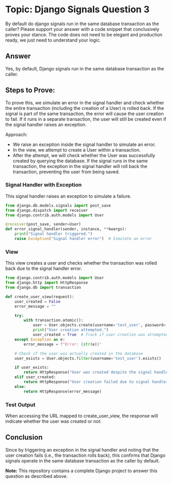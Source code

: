 # Topic: Django Signals Question 3
By default do django signals run in the same database transaction as the caller? Please support your answer with a code snippet that conclusively proves your stance. The code does not need to be elegant and production ready, we just need to understand your logic.


## Answer
Yes, by default, Django signals run in the same database transaction as the caller. 


## Steps to Prove:
To prove this, we simulate an error in the signal handler and check whether the entire transaction (including the creation of a User) is rolled back. If the signal is part of the same transaction, the error will cause the user creation to fail. If it runs in a separate transaction, the user will still be created even if the signal handler raises an exception.

Approach:
- We raise an exception inside the signal handler to simulate an error.
- In the view, we attempt to create a User within a transaction.
- After the attempt, we will check whether the User was successfully created by querying the database.
If the signal runs in the same transaction, the exception in the signal handler will roll back the transaction, preventing the user from being saved.

### Signal Handler with Exception
This signal handler raises an exception to simulate a failure.

```python
from django.db.models.signals import post_save
from django.dispatch import receiver
from django.contrib.auth.models import User

@receiver(post_save, sender=User)
def error_signal_handler(sender, instance, **kwargs):
    print("Signal handler triggered.")
    raise Exception("Signal handler error")  # Simulate an error

```
### View
This view creates a user and checks whether the transaction was rolled back due to the signal handler error.

```python
from django.contrib.auth.models import User
from django.http import HttpResponse
from django.db import transaction

def create_user_view(request):
    user_created = False
    error_message = ""

    try:
        with transaction.atomic():
            user = User.objects.create(username='test_user', password='password123')
            print("User creation attempted.")
            user_created = True  # Track if user creation was attempted successfully
    except Exception as e:
        error_message = f"Error: {str(e)}"

    # Check if the user was actually created in the database
    user_exists = User.objects.filter(username='test_user').exists()

    if user_exists:
        return HttpResponse("User was created despite the signal handler error.")
    elif user_created:
        return HttpResponse("User creation failed due to signal handler error, no user was created.")
    else:
        return HttpResponse(error_message)
```

### Test Output 
When accessing the URL mapped to create_user_view, the response will indicate whether the user was created or not:




## Conclusion
Since by triggering an exception in the signal handler and noting that the user creation fails (i.e., the transaction rolls back), this confirms that Django signals operate in the same database transaction as the caller by default.


**Note:** This repository contains a complete Django project to answer this question as described above. 